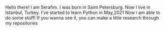 Hello there! I am Serafim. I was born in Saint Petersburg.
Now I live in Istanbul, Turkey.
I've started to learn Python in May,2021
Now i am able to do some stuff!
If you wanna see it, you can make a little research through my repositories
